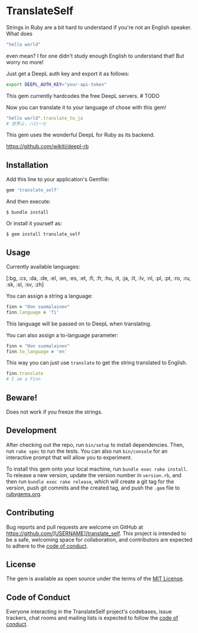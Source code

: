 # TranslateSelf

Strings in Ruby are a bit hard to understand if you're not an English speaker. 
What does 
```ruby
"hello world"
```
even mean? I for one didn't study enough English to understand that!
But worry no more! 

Just get a DeepL auth key and export it as follows:

```sh
export DEEPL_AUTH_KEY="your-api-token"
```

This gem currently hardcodes the free DeepL servers. # TODO 

Now you can translate it to your language of chose with this gem!
```ruby
"hello world".translate_to_ja
# 世界よ、ハローだ
```

This gem uses the wonderful DeepL for Ruby as its backend.

https://github.com/wikiti/deepl-rb


## Installation

Add this line to your application's Gemfile:

```ruby
gem 'translate_self'
```

And then execute:

    $ bundle install

Or install it yourself as:

    $ gem install translate_self

## Usage

Currently available languages:

[:bg, :cs, :da, :de, :el, :en, :es, :et, :fi, :fr, :hu, :it, :ja, :lt, :lv, :nl, :pl, :pt, :ro, :ru, :sk, :sl, :sv, :zh]

You can assign a string a language:

```ruby
finn = "Oon suomalainen"
finn.language = 'fi'
```

This language will be passed on to DeepL when translating. 

You can also assign a to-language parameter:

```ruby
finn = "Oon suomalainen"
finn.to_language = 'en'
```

This way you can just use `translate` to get the string translated to English. 

```ruby
finn.translate
# I am a Finn
```

## Beware!

Does not work if you freeze the strings. 

## Development

After checking out the repo, run `bin/setup` to install dependencies. Then, run `rake spec` to run the tests. You can also run `bin/console` for an interactive prompt that will allow you to experiment.

To install this gem onto your local machine, run `bundle exec rake install`. To release a new version, update the version number in `version.rb`, and then run `bundle exec rake release`, which will create a git tag for the version, push git commits and the created tag, and push the `.gem` file to [rubygems.org](https://rubygems.org).

## Contributing

Bug reports and pull requests are welcome on GitHub at https://github.com/[USERNAME]/translate_self. This project is intended to be a safe, welcoming space for collaboration, and contributors are expected to adhere to the [code of conduct](https://github.com/[USERNAME]/translate_self/blob/master/CODE_OF_CONDUCT.md).

## License

The gem is available as open source under the terms of the [MIT License](https://opensource.org/licenses/MIT).

## Code of Conduct

Everyone interacting in the TranslateSelf project's codebases, issue trackers, chat rooms and mailing lists is expected to follow the [code of conduct](https://github.com/[USERNAME]/translate_self/blob/master/CODE_OF_CONDUCT.md).
